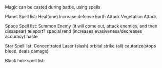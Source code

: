 Magic can be casted during battle, using spells

Planet Spell list:
Heal(one)
Increase defense
Earth Attack
Vegetation Attack

Space Spell list:
Summon Enemy (it will come out, attack enemies, and then dissapear)
teleport?
spacial rend (increases evasiveness/decreases accuracy)
haste

Star Spell list:
Concentrated Laser (slash)
orbital strike (all)
cautarize(stops bleed, deals damage)




Black hole spell list:
